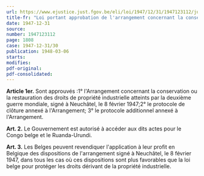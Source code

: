 ```yaml
---
url: https://www.ejustice.just.fgov.be/eli/loi/1947/12/31/1947123112/justel
title-fr: "Loi portant approbation de l'arrangement concernant la conservation ou la restauration des droits de propriété industrielle atteints par la deuxième guerre mondiale, signé à Neuchâtel, le 8 février 1947."
date: 1947-12-31
source:
number: 1947123112
page: 1808
case: 1947-12-31/30
publication: 1948-03-06
starts:
modifies:
pdf-original:
pdf-consolidated:
---
```


**Article 1er.** Sont approuvés :1° l'Arrangement concernant la conservation ou la restauration des droits de propriété industrielle atteints par la deuxième guerre mondiale, signé à Neuchâtel, le 8 février 1947;2° le protocole de clôture annexé à l'Arrangement; 3° le protocole additionnel annexé à l'Arrangement.

**Art. 2.** Le Gouvernement est autorisé à accéder aux dits actes pour le Congo belge et le Ruanda-Urundi.

**Art. 3.** Les Belges peuvent revendiquer l'application à leur profit en Belgique des dispositions de l'arrangement signé à Neuchâtel, le 8 février 1947, dans tous les cas où ces dispositions sont plus favorables que la loi belge pour protéger les droits dérivant de la propriété industrielle.
